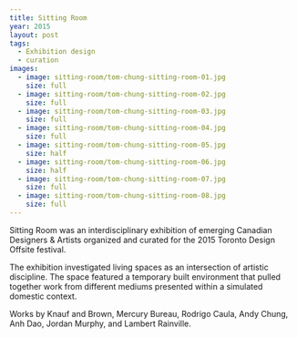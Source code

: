 ```yaml
---
title: Sitting Room
year: 2015
layout: post
tags:
  - Exhibition design
  - curation
images:
  - image: sitting-room/tom-chung-sitting-room-01.jpg
    size: full
  - image: sitting-room/tom-chung-sitting-room-02.jpg
    size: full
  - image: sitting-room/tom-chung-sitting-room-03.jpg
    size: full
  - image: sitting-room/tom-chung-sitting-room-04.jpg
    size: full
  - image: sitting-room/tom-chung-sitting-room-05.jpg
    size: half
  - image: sitting-room/tom-chung-sitting-room-06.jpg
    size: half
  - image: sitting-room/tom-chung-sitting-room-07.jpg
    size: full
  - image: sitting-room/tom-chung-sitting-room-08.jpg
    size: full
---
```


Sitting Room was an interdisciplinary exhibition of emerging Canadian Designers & Artists organized and curated for the 2015 Toronto Design Offsite festival.

The exhibition investigated living spaces as an intersection of artistic discipline. The space featured a temporary built environment that pulled together work from different mediums presented within a simulated domestic context.

Works by Knauf and Brown, Mercury Bureau, Rodrigo Caula, Andy Chung, Anh Dao, Jordan Murphy, and Lambert Rainville.